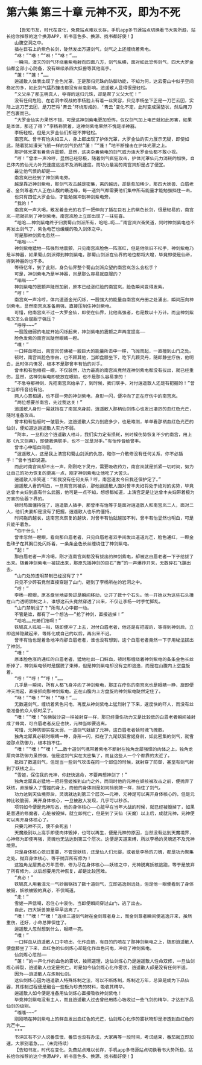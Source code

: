 # 第六集 第三十章 元神不灭，即为不死
        【告知书友，时代在变化，免费站点难以长存，手机app多书源站点切换看书大势所趋，站长给你推荐的这个换源APP，听书音色多、换源、找书都好使！】
       山腹空洞之中。
       插在巨石上的紫色长剑，陡然发出万道剑气，剑气之上还缠绕着紫电。
       “咻！”“咻！”“咻！”“咻！”……
       一瞬间，漫天的剑气环绕着紫电射向四面八方，剑气纵横，面对如此恐怖剑气，四大大罗金仙都全部小心防备，没有继续杀四大妖兽等其他高手。
       “蓬！”“蓬！”……
       逍遥散人体表出现了金色光罩，正是那归元珠的防御功能，不知为何，这云雾山中似乎空间稳定的多，如此剑气猛烈撞击都没有丝毫影响。逍遥散人显得很是轻松。
       “义父杀了那玉明真人，夺得的这归元珠，却是帮了义父大忙！”
       没有任何危险、在岩洞中观战的李杨脸上有着一丝笑容，只见李杨坐下正是一刀芒云团，实际上这刀芒云团，是刀芒将‘青云’环绕形成的，‘青云’变化不定，此时变成蒲垫状，然后用刀芒包裹而已。
       “大罗金仙实力果然不错，可是这神剑紫电更加恐怖，仅仅剑气加上电芒就如此厉害，如果是本体，那还了得？”李杨称赞着，这神剑紫电果然不愧是半神器。
       李杨轻松，但是大罗金仙们却是不算轻松。
       南宫岚、曾丰有怡夫妇三人，身上都出现了护体光罩，大罗金仙的实力展示无疑，即使如此，随着犹如漫天飞箭一样的剑气仍然“蓬！”“蓬！”地不断撞击在护体光罩之上。
       那护体光罩有着些许震颤，显然，这夹杂着紫电的剑气威力连大罗金仙都不敢小视。
       “哼！”曾丰一声冷哼，显然已经怒极，随着剑气疯狂攻击，护体光罩仙元力消耗的加快，自己体内的仙元力补充速度远远不及消耗速度。而功力最高的南宫岚却是占了便宜。
       最让他气愤的却是——
       南宫岚已经到了神剑紫电旁。
       越是靠近神剑紫电，那剑气攻击越是密集，离的越远，却是愈加稀少，那四大妖兽、白眉老者、金剑尊者六人正在山腹的最边缘，每一道剑气都需要他们集中所有能量才能勉强挡住一击。
       也只有四位大罗金仙，才能勉强冲到神剑紫电旁。
       “我的！”
       南宫岚一声大喝，散发着金光的右手一把伸向了插在巨石上的紫色长剑，很是轻易的，南宫岚一把就抓到了神剑紫电，南宫岚脸上立即出现了一抹狂喜。
       “哈哈……神剑紫电终于归我蜀山剑派所有，哈哈…呃……”南宫岚兴奋笑道，同时神剑紫电也不再发出剑气了，紫色电芒也缓缓的吸入剑体之中。
       可是那神剑紫电忽然——
       “嗡嗡~~~”
       神剑紫电猛地一阵强烈地震颤，只见南宫岚脸色一阵涨红，但是他依旧不松手，神剑紫电乃是半神器，如果蜀山剑派得到神剑紫电，那蜀山剑派在仙界的地位都将大增，毕竟即使是仙帝，得到神器的也不多。
       等待亿年，到了此刻，身负仙界整个蜀山剑派众望的南宫岚怎么会松手？
       可是，神剑紫电乃是半神器，岂是那么容易就臣服的？
       “嗡嗡~~~”
       神剑紫电的震颤声陡然加剧，原本已经涨红脸的南宫岚，脸色瞬间变得发紫。
       “哼！”
       南宫岚一声冷哼，体内道道金光闪烁，一股强大的能量自南宫岚丹田之处涌出，瞬间压向神剑紫电，显然南宫岚准备用强，直接压制住神剑紫电。
       可惜，他南宫岚不过一大罗金仙，即使在仙界，比他高强者，也是数以十万计。而且神剑紫电又怎么会屈服于强压？
       “呼呼~~~”
       一股股细弱的电蛇开始闪烁起来，神剑紫电的震颤之声再度提高——
       脸色发紫的南宫岚陡然眼睛一瞪。
       “噗！”
       一口鲜血喷出，南宫岚仿佛被一股巨大的能量所击中一样，飞抛而起，一直撞到山门之处。
       顿时，南宫岚脸色惨白，也不顾其他，当即盘膝坐下，吃下几颗灵丹，随即静坐疗伤，他明白，此时体内情况，根本不是那曾丰有怡的对手。
       曾丰和有怡相视一眼，不仅骇然，功力最高的南宫岚竟然连神剑紫电都没有拔出，就已经重伤，显然，这神剑紫电即使放在眼前，也不是那么容易拿的！
       “不急夺那神剑，先把南宫岚给杀了，到时候，我们联手，对付逍遥散人还是有把握的！”曾丰当即传音给有怡。
       两人心意相通，也不顾一旁的神剑紫电，身形一闪，便冲向了正在疗伤中的南宫岚。
       “两位想要杀南宫，先过我这关！”
       逍遥散人身形一晃就挡在了南宫岚身前，逍遥散人那柄仙剑炼心也发出凄厉的血红色光芒，随时准备攻击。
       曾丰和有怡顿时一皱眉头，这逍遥散人实力到底多少，也是难测，单单看那柄血红色光芒的仙剑，便知道这逍遥散人实力不弱。
       “阿丰，一旦和这个逍遥散人相斗，我们实力定有损耗，到时候伤势恢复不少的南宫，用上那《九天剑典》，即使我俩联手，也不一定是对手。”有怡传音给曾丰。
       曾丰心中暗自同意。
       “逍遥散人，这是我上清宫和蜀山剑派的仇怨，和你一介散修没有任何关系，你不必插手！”曾丰当即说道。
       而此时南宫岚却不出一声，刚刚吃下灵丹，需要吸收药力，南宫岚就是抓紧一切时间，努力让自己的功力恢复的更高一点，刚才神剑紫电让他吃了大苦头。
       逍遥散人冷笑道：“和我没有任何关系？哼，南宫道友今日我还保护定了。”
       逍遥散人看的明白，一旦南宫岚被杀，那他逍遥散人面对曾丰夫妇将处于绝对的劣势，毕竟这曾丰夫妇到底有什么武器，他可是一点不知，想想都知道，上清宫定是让这曾丰夫妇带着极为厉害的仙器下界的。
       顿时局面僵持住了，逍遥散人插手，那曾丰有怡等于是面对逍遥散人和南宫岚二人，面对二人，他们夫妻却是没有了把握。逍遥散人也乐的僵持。
       时间拖的越长，这南宫岚恢复的越快，对曾丰有怡就越加不利，曾丰有怡显然也明白，可是只能干着急。
       “你干什么！”
       曾丰忽然一瞪眼，看向那白眉老者，只见白眉老者双手间发出道道光芒，脸色通红，一颗金色珠子在其胸口处闪烁着，一条条金色长丝缠绕住了神剑紫电。
       “起！”
       那白眉老者一声冷喝，刚才连南宫岚都没有拔出的神剑紫电，却被这白眉老者一下子给拔了出来。随着神剑紫电一被拔出来，那原先插神剑的巨石“轰”的一声爆炸开来，无数碎石飞蹦出去。
       “山门处的透明禁制已经没有了？”
       只见不少碎石竟然直接穿越了山门，砸到了李杨所在的岩洞之中。
       “呼！”
       李杨一瞪眼，原本盘坐地姿势却是瞬间移动，让开了数十个石头。他一开始以为这些石头撞在山门透明禁制之上，谁想这石头竟然穿透了出来，不仅让李杨一时手忙脚乱。
       “山门禁制没了？”所有人心中都一动。
       不管是谁，都有了一个想法——“抢了神剑，直接逃掉！”
       “哈哈……兄弟们抢啊！”
       铁锅真人呱呱一叫，随即便冲了上去，对付白眉老者，他还是有把握的，等得到神剑后，立即逃掉隐藏起来，等炼化成自己的以后，再出来不迟。
       曾丰有怡也是着急地冲向那白眉老者，谁也没有想到，这个白眉老者竟然一下子用秘法拔出了神剑。
       “噗！”
       原本脸色涨的通红的白眉老者，猛地吐出一口鲜血，顿时那缠绕着神剑紫电的条条金色长丝断掉了，神剑紫电顿时是摆脱了束缚，但是神剑紫电却没有立即逃逸，而是在山腹内上空盘旋着。
       “呼！”“呼！”“呼！”……
       几乎是一瞬间，所有人都飞身冲向了神剑紫电，那正在疗伤的南宫岚也是眼睛一睁，旋即便冲天而起，直接抓向那神剑紫电。正在山腹内上方盘旋的神剑紫电陡然定住了。
       “咻！”“咻！”“咻！”“咻！”……
       无数道剑气，缠绕着紫色闪电，再度从神剑紫电上猛烈射了下来，速度快的吓人，而没有丝毫准备的众人顿时呆了。
       “噗！”“噗！”仿佛破沙袋一样被射穿一样，那已经重伤功力又是比较低的白眉老者瞬间被射成了蜂窝，可白眉老者反应也快，元神当即要逃离。
       可惜，元神防御实在太弱，一道剑气就破了元神，这白眉老者顿时魂飞魄散。
       独角龙犀真必顿时眼睛一睁，身形一闪，挡在了九尾妖狐雪姬身前，如此密集的剑气，就雪姬那点防御力，根本挡不住。
       “噗！”“噗！”“噗！”……数十道剑气携带着紫电不断射在独角龙犀强悍的肉体之上，独角龙犀肉体防御力虽然强，但是这剑气实在太密集了，而且这些人一个个都靠的太近了。
       抵挡了数道剑气，但是当一些剑气攻击在同一个部位的时候，就射穿了防御，甚至有剑气射到了妖核之上。
       “雪姬，保住我的元神，你赶快逃命，不要再想神剑了！”
       独角龙犀真必猛地一把将雪姬推到山门之外，而同时他的元神在妖核被攻击之前，便抛弃了妖核，直接躲入了雪姬的身上，而他的身体则是如同挡箭牌一样，挡住了剑气。
       功力达到天仙境界后，灵魂就达到第三个层次——元神，元神是可以离开身体核心的，但是元神比较脆弱，离开身体核心，一旦被敌人发现，几乎可以秒杀。
       项羽如今便是元神形态，他的身体核心——心脏早在当年大战的时候，就已经被毁掉了，如果是普通的修魔者，心脏被毁掉，就立即死亡，但是到了天仙（天魔）以上后，成就元神，元神便可以离开身体核心了。
       只要元神不灭，便不会死去！
       天魔级别以上高手即使肉体毁掉，也可以再生，便是元神的原因，当然没有达到天魔境界，心神修为即使再强，灵魂也无法达到第三个层次。这便是天道束缚，所以李杨的灵魂还不及元神境界。
       只是身体核心依旧重要，不管是妖核，还是仙人们元婴，或者是李杨的刀魄，都是功力聚集之处。抛弃身体核心，等于抛弃所有修为！
       这独角龙犀真必万年苦修，修为尽在身体核心——妖核之中，元神脱离妖核逃跑，等于是放弃了所有修为，以后想要用元神恢复，却是比较困难。
       “真必！”
       铁锅真人用着混元一气妙融锅挡了数十道剑气，立即逃逸到远处，但是他一眼便看到了身体被毁，妖核被毁的真必，不仅喊道。
       “走！”
       雪姬一声低喝，忍住心中哀伤，当即便瞬间穿过山门，逃了出去。
       自此，四大妖兽算是早早逃离了。
       “噗！”“噗！”“噗！”连续三道剑气射在金剑尊者身上，而金剑尊者瞬间便逃逸开来，虽然重伤，还好，小命总算保住了。
       逍遥散人忽然想到什么，眼睛一亮。
       “噗！”
       一口鲜血从逍遥散人口中喷出，化作血箭，有目的的喷在了那神剑紫电之上，随即逍遥散人便盘膝坐了下来，血红色的仙剑炼心却是化作血色闪电，冲向了神剑紫电。
       仙剑炼心忽然——
       “蓬！”的一声化作的血色的雾状，按照道理，这仙剑炼心乃是逍遥散人性命双修，一旦仙剑炼心碎裂，逍遥散人也定是死亡。可是如今仙剑炼心化作雾状，逍遥散人却是没有任何不适。
       因为——逍遥散人在炼制仙剑。
       这仙剑炼心因为逍遥散人特殊炼制之法，可以不断炼制，炼制近万年，总算是成为下品仙器，其炼制过程便是融合一些极为珍贵的材料，吸收其精华。
       逍遥散人如今便是准备用仙剑炼心直接吸收神剑紫电！
       毕竟神剑紫电没有主人，而且逍遥散人过去曾经用炼心吸收过一些飞剑的精华，才达到下品仙剑的级别。
       “嗤嗤~~~”
       刚刚喷在神剑紫电上的鲜血发出血红色的光芒，仙剑炼心化作的雾状物却是渗透到血红色的光芒中……
       ***
       书评区有不少人说番茄慢，番茄也没有办法，大家再等一段时间，考试结束，番茄就立即加速。大家别着急。。。（未完待续）
       【告知书友，时代在变化，免费站点难以长存，手机app多书源站点切换看书大势所趋，站长给你推荐的这个换源APP，听书音色多、换源、找书都好使！】